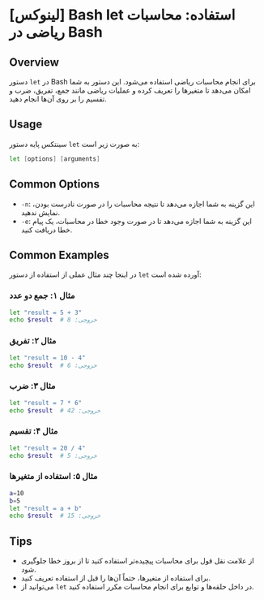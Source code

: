 # [لینوکس] Bash let استفاده: محاسبات ریاضی در Bash

## Overview
دستور `let` در Bash برای انجام محاسبات ریاضی استفاده می‌شود. این دستور به شما امکان می‌دهد تا متغیرها را تعریف کرده و عملیات ریاضی مانند جمع، تفریق، ضرب و تقسیم را بر روی آن‌ها انجام دهید.

## Usage
سینتکس پایه دستور `let` به صورت زیر است:

```bash
let [options] [arguments]
```

## Common Options
- `-n`: این گزینه به شما اجازه می‌دهد تا نتیجه محاسبات را در صورت نادرست بودن، نمایش ندهید.
- `-e`: این گزینه به شما اجازه می‌دهد تا در صورت وجود خطا در محاسبات، یک پیام خطا دریافت کنید.

## Common Examples
در اینجا چند مثال عملی از استفاده از دستور `let` آورده شده است:

### مثال ۱: جمع دو عدد
```bash
let "result = 5 + 3"
echo $result  # خروجی: 8
```

### مثال ۲: تفریق
```bash
let "result = 10 - 4"
echo $result  # خروجی: 6
```

### مثال ۳: ضرب
```bash
let "result = 7 * 6"
echo $result  # خروجی: 42
```

### مثال ۴: تقسیم
```bash
let "result = 20 / 4"
echo $result  # خروجی: 5
```

### مثال ۵: استفاده از متغیرها
```bash
a=10
b=5
let "result = a + b"
echo $result  # خروجی: 15
```

## Tips
- از علامت نقل قول برای محاسبات پیچیده‌تر استفاده کنید تا از بروز خطا جلوگیری شود.
- برای استفاده از متغیرها، حتماً آن‌ها را قبل از استفاده تعریف کنید.
- می‌توانید از `let` در داخل حلقه‌ها و توابع برای انجام محاسبات مکرر استفاده کنید.